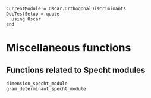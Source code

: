 ```@meta
CurrentModule = Oscar.OrthogonalDiscriminants
DocTestSetup = quote
  using Oscar
end
```

# Miscellaneous functions

## Functions related to Specht modules

```@docs
dimension_specht_module
gram_determinant_specht_module
```
